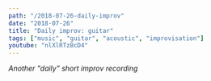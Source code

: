 ```yaml
---
path: "/2018-07-26-daily-improv"
date: "2018-07-26"
title: "Daily improv: guitar"
tags: ["music", "guitar", "acoustic", "improvisation"]
youtube: "nlXlRTzBcD4"
---
```


*Another "daily" short improv recording*